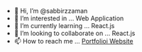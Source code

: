 - 👋 Hi, I’m @sabbirzzaman
- 👀 I’m interested in ... Web Application
- 🌱 I’m currently learning ... React.js
- 💞️ I’m looking to collaborate on ... React.js
- 📫 How to reach me ... [Portfolioi Website](www.sabbirzzaman.com)

<!---
SabbirZzaman/SabbirZzaman is a ✨ special ✨ repository because its `README.md` (this file) appears on your GitHub profile.
You can click the Preview link to take a look at your changes.
--->
